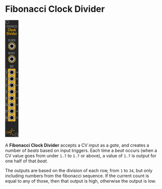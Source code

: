 # Fibonacci Clock Divider

![Fibonacci Clock Divider](images/fibonacci.png)

A **Fibonacci Clock Divider** accepts a CV input as a _gate_, and creates a number of
_beats_ based on input triggers.  Each time a _beat_ occurs (when a CV value
goes from under `1.7` to `1.7` or above), a value of `1.7` is output for one
half of that _beat_.

The outputs are based on the division of each row, from `1` to `34`, but only
including numbers from the fibonacci sequence.  If the current count is equal to any of those,
then that output is high, otherwise the output is low.
